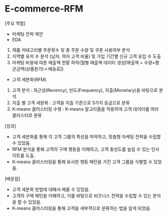 # E-commerce-RFM

[주요 역할]
- 마케팅 전략 제안
- EDA
1. 제품 카테고리별 주문횟수 및 총 주문 수량 및 쿠폰 사용여부 분석
2. 지역별 유저 수 분석 (남자, 여자 고객 비율) 및 가입 기간별 신규 고객 유입 수 도출
3. 마케팅 비용에 따른 매출액 현황 파악(월별 매출액 데이터 생성[매출액 = 수량×평균금액(상품원가)＋배송료])

- 고객 세분화(RFM)
1. 고객 분석 : 최근성(Recency), 빈도(Frequency), 지출(Monetary)을 바탕으로 분석
2. 지출 별 고객 세분화 : 고객을 지출 기준으로 5가지 등급으로 분류
3. K-means 클러스터링 수행 : K-means 알고리즘을 적용하여 고객 데이터를 여러 클러스터로 분류

[성과]
- 고객 세분화를 통해 각 고객 그룹의 특성을 파악하고, 맞춤형 마케팅 전략을 수립할 수 있었음.
- RFM 분석을 통해 고객의 구매 행동을 이해하고, 고객 충성도를 높일 수 있는 인사이트를 도출.
- K-means 클러스터링을 통해 유사한 행동 패턴을 가진 고객 그룹을 식별할 수 있었음.

[배운점]
- 고객 세분화 방법에 대해서 배울 수 있었음.
- 고객의 구매 패턴을 이해하고, 이를 바탕으로 비즈니스 전략을 수립할 수 있는 분석을 할 수 있었음.
- K-means 클러스터링을 통해 고객을 세부적으로 분류하는 법을 알게 되었음.

